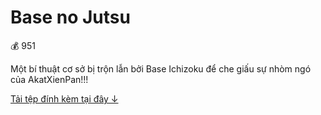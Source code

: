 # Base no Jutsu

💰 951

Một bí thuật cơ sở bị trộn lẫn bởi Base Ichizoku để che giấu sự nhòm ngó của AkatXienPan!!!

[Tải tệp đính kèm tại đây ↓](./Baka_no_Jutsu.txt)
